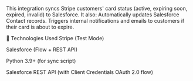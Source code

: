 This integration syncs Stripe customers' card status (active, expiring soon, expired, invalid) to Salesforce. 
It also:
Automatically updates Salesforce Contact records.
Triggers internal notifications and emails to customers if their card is about to expire.

🧰 Technologies Used
Stripe (Test Mode)

Salesforce (Flow + REST API)

Python 3.9+ (for sync script)

Salesforce REST API (with Client Credentials OAuth 2.0 flow)

